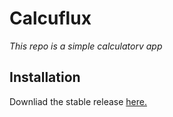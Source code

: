 # Calcuflux
*This repo is a simple calculatorv app*  

## Installation
Downliad the stable release [here.]()
